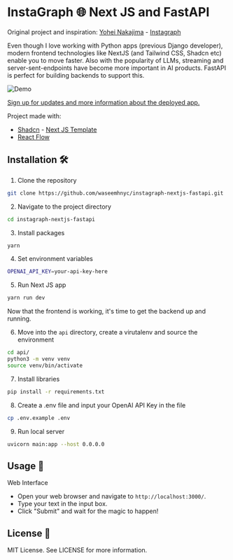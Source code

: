 # InstaGraph 🌐 Next JS and FastAPI

Original project and inspiration: [<a href="https://twitter.com/yoheinakajima">Yohei Nakajima</a>](https://twitter.com/yoheinakajima) - [<a href="https://github.com/yoheinakajima/instagraph">Instagraph</a>](https://github.com/yoheinakajima/instagraph)

Even though I love working with Python apps (previous Django developer), modern frontend technologies like NextJS (and Tailwind CSS, Shadcn etc) enable you to move faster. Also with the popularity of LLMs, streaming and server-sent-endpoints have become more important in AI products. FastAPI is perfect for building backends to support this.

![Demo](demo.gif)

[<a href="https://tally.so/r/mY0676">Sign up for updates and more information about the deployed app.</a>]((https://tally.so/r/mY0676))

Project made with:
- [<a href="https://twitter.com/shadcn">Shadcn</a>](https://twitter.com/shadcn) - [<a href="https://github.com/shadcn/next-template">Next JS Template</a>](https://github.com/shadcn/next-template)
- [<a href="https://reactflow.dev/">React Flow</a>](https://reactflow.dev/)

## Installation 🛠️

1. Clone the repository
```bash
git clone https://github.com/waseemhnyc/instagraph-nextjs-fastapi.git
```
2. Navigate to the project directory
```bash
cd instagraph-nextjs-fastapi
```
3. Install packages
```bash
yarn
```
4. Set environment variables
```bash
OPENAI_API_KEY=your-api-key-here
```
5. Run Next JS app
```bash
yarn run dev
```

Now that the frontend is working, it's time to get the backend up and running.

6. Move into the `api` directory, create a virutalenv and source the environment

```bash
cd api/
python3 -m venv venv
source venv/bin/activate
```

7. Install libraries

```bash
pip install -r requirements.txt
```

8. Create a .env file and input your OpenAI API Key in the file

```bash
cp .env.example .env
```

9. Run local server
```bash
uvicorn main:app --host 0.0.0.0
```

## Usage 🎉

Web Interface
- Open your web browser and navigate to `http://localhost:3000/`.
- Type your text in the input box.
- Click "Submit" and wait for the magic to happen!

## License 📝

MIT License. See LICENSE for more information.
